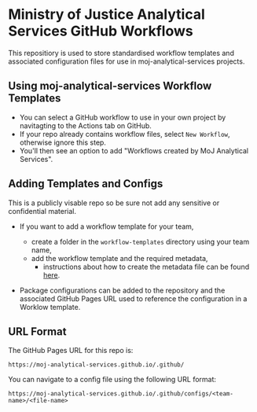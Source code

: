 # Ministry of Justice Analytical Services GitHub Workflows
This repositiory is used to store standardised workflow templates and associated configuration files for use in moj-analytical-services projects.

## Using moj-analytical-services Workflow Templates
- You can select a GitHub workflow to use in your own project by navitagting to the Actions tab on GitHub.
- If your repo already contains workflow files, select `New Workflow`, otherwise ignore this step.
- You'll then see an option to add "Workflows created by MoJ Analytical Services".

## Adding Templates and Configs
This is a publicly visable repo so be sure not add any sensitive or confidential material.
- If you want to add a workflow template for your team,
    - create a folder in the `workflow-templates` directory using your team name,
    - add the workflow template and the required metadata,
      - instructions about how to create the metadata file can be found [here](https://docs.github.com/en/actions/configuring-and-managing-workflows/sharing-workflow-templates-within-your-organization#creating-a-workflow-template).

- Package configurations can be added to the repository and the associated GitHub Pages URL used to reference the configuration in a Worklow template.

## URL Format
The GitHub Pages URL for this repo is:

`https://moj-analytical-services.github.io/.github/`

You can navigate to a config file using the following URL format:

`https://moj-analytical-services.github.io/.github/configs/<team-name>/<file-name>`
